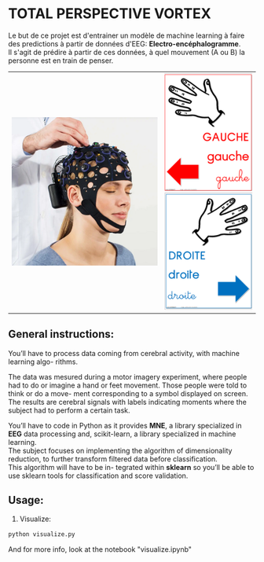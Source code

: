 # TOTAL PERSPECTIVE VORTEX

Le but de ce projet est d'entrainer un modèle de machine learning à faire des predictions à partir de données d'EEG: **Electro-encéphalogramme**.\
Il s'agit de prédire à partir de ces données, à quel mouvement (A ou B) la personne est en train de penser.

|||
|--|--|
|![](./assets/EEG.png)|![](./assets/gauche.png)![](./assets/droite.png)|


## General instructions:
You’ll have to process data coming from cerebral activity, with machine learning algo-
rithms.

The data was mesured during a motor imagery experiment, where people had to
do or imagine a hand or feet movement. Those people were told to think or do a move-
ment corresponding to a symbol displayed on screen. The results are cerebral signals
with labels indicating moments where the subject had to perform a certain task.

You’ll have to code in Python as it provides **MNE**, a library specialized in **EEG** data
processing and, scikit-learn, a library specialized in machine learning.\
The subject focuses on implementing the algorithm of dimensionality reduction, to
further transform filtered data before classification.\
This algorithm will have to be in-
tegrated within **sklearn** so you’ll be able to use sklearn tools for classification and score validation.

## Usage:

1. Visualize:
```bash
python visualize.py
```
And for more info, look at the notebook "visualize.ipynb"